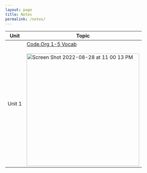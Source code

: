 ```yaml
---
layout: page
title: Notes
permalink: /notes/
---
```


| Unit | Topic | 
|----| -----|
| Unit 1 | [Code.Org 1-5 Vocab](https://b-g101.github.io/APCSA-BRIA/vocab/) <br><br> <img width="361" alt="Screen Shot 2022-08-28 at 11 00 13 PM" src="https://user-images.githubusercontent.com/89234851/187133202-5a2f3038-6b00-4120-90a5-78b149e5ac14.png"> |
